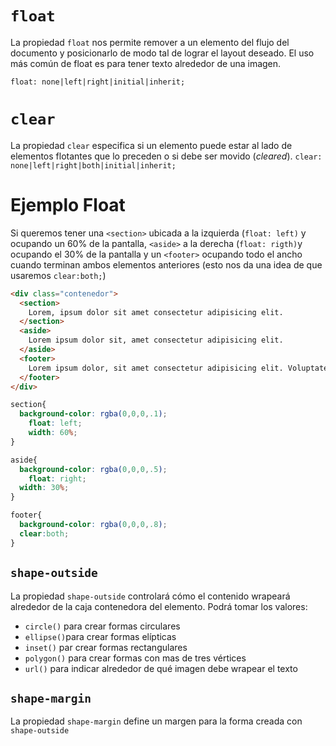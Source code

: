 # `float`
La propiedad `float`  nos permite remover a un elemento del flujo del documento y posicionarlo de modo tal de lograr el layout deseado.
El uso más común de float es para tener texto alrededor de una imagen.

`float: none|left|right|initial|inherit;`

# `clear`
La propiedad `clear` especifica si un elemento puede estar al lado de elementos flotantes que lo preceden o si debe ser movido (*cleared*).
`clear: none|left|right|both|initial|inherit;`

# Ejemplo Float
Si queremos tener una `<section>` ubicada a la izquierda (`float: left)` y ocupando un 60% de la pantalla,  `<aside>` a la derecha (`float: rigth)`y ocupando el 30% de la pantalla y un `<footer>` ocupando todo el ancho cuando terminan ambos elementos anteriores (esto nos da una idea de que usaremos `clear:both;`)

```html
<div class="contenedor">
  <section>
    Lorem, ipsum dolor sit amet consectetur adipisicing elit.
  </section>
  <aside>
    Lorem ipsum dolor sit, amet consectetur adipisicing elit. 
  </aside>
  <footer>
    Lorem ipsum dolor, sit amet consectetur adipisicing elit. Voluptates, doloribus.
  </footer>
</div>
```

```css
section{
  background-color: rgba(0,0,0,.1);
    float: left;
    width: 60%;
}

aside{
  background-color: rgba(0,0,0,.5);
    float: right;
  width: 30%;
}

footer{
  background-color: rgba(0,0,0,.8);
  clear:both;
}
```

## `shape-outside`
La propiedad `shape-outside` controlará cómo el contenido wrapeará alrededor de la caja contenedora del elemento.
Podrá tomar los valores:
* `circle()` para crear formas circulares
* `ellipse()`para crear formas elípticas
* `inset()` par crear formas rectangulares
* `polygon()` para crear formas con mas de tres vértices
* `url()` para indicar alrededor de qué imagen debe wrapear el texto

## `shape-margin`
La propiedad `shape-margin` define un margen para la forma creada con `shape-outside`